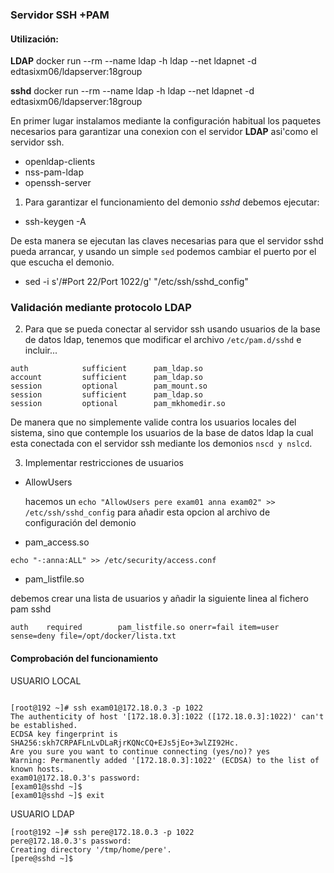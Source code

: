 ### Servidor SSH +PAM

#### Utilización:


**LDAP** docker run --rm --name ldap -h ldap --net ldapnet -d edtasixm06/ldapserver:18group

**sshd** docker run --rm --name ldap -h ldap --net ldapnet -d edtasixm06/ldapserver:18group

En primer lugar instalamos mediante la configuración habitual los paquetes necesarios para garantizar
una conexion con el servidor **LDAP** asi'como el servidor ssh.

* openldap-clients
* nss-pam-ldap
* openssh-server


1. Para garantizar el funcionamiento del demonio *sshd* debemos ejecutar:

 * ssh-keygen -A

De esta manera se ejecutan las claves necesarias para que el servidor sshd pueda arrancar, y usando un simple `sed` podemos cambiar el puerto por el que escucha el demonio.

  * sed -i s'/#Port 22/Port 1022/g' "/etc/ssh/sshd_config"

### Validación mediante protocolo LDAP

2. Para que se pueda conectar al servidor ssh usando usuarios de la base de datos ldap, tenemos que modificar el archivo `/etc/pam.d/sshd` e incluir...

```
auth            sufficient      pam_ldap.so
account         sufficient      pam_ldap.so
session         optional        pam_mount.so
session         sufficient      pam_ldap.so
session         optional        pam_mkhomedir.so

```

De manera que no simplemente valide contra los usuarios locales del sistema, sino que contemple los usuarios de la base de datos ldap la cual esta conectada con el servidor ssh mediante los demonios `nscd y nslcd`.


3. Implementar restricciones de usuarios


* AllowUsers

    hacemos un `echo "AllowUsers pere exam01 anna exam02" >> /etc/ssh/sshd_config` para añadir esta opcion al archivo de configuración del demonio

* pam_access.so

`echo "-:anna:ALL" >> /etc/security/access.conf`

* pam_listfile.so

debemos crear una lista de usuarios y añadir la siguiente linea al fichero pam sshd

```
auth    required        pam_listfile.so onerr=fail item=user sense=deny file=/opt/docker/lista.txt

```

#### Comprobación del funcionamiento

USUARIO LOCAL

```

[root@192 ~]# ssh exam01@172.18.0.3 -p 1022
The authenticity of host '[172.18.0.3]:1022 ([172.18.0.3]:1022)' can't be established.
ECDSA key fingerprint is SHA256:skh7CRPAFLnLvDLaRjrKQNcCQ+EJs5jEo+3wlZI92Hc.
Are you sure you want to continue connecting (yes/no)? yes
Warning: Permanently added '[172.18.0.3]:1022' (ECDSA) to the list of known hosts.
exam01@172.18.0.3's password: 
[exam01@sshd ~]$ 
[exam01@sshd ~]$ exit

```

USUARIO LDAP

```
[root@192 ~]# ssh pere@172.18.0.3 -p 1022
pere@172.18.0.3's password: 
Creating directory '/tmp/home/pere'.
[pere@sshd ~]$ 


```






